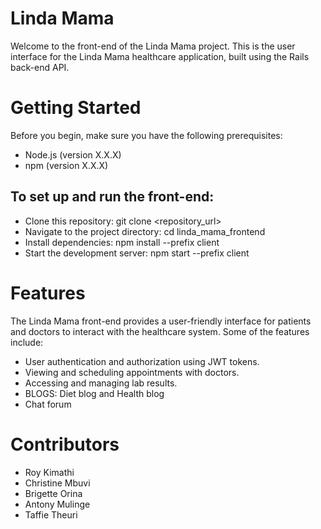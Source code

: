 # Linda Mama

Welcome to the front-end of the Linda Mama project.
This is the user interface for the Linda Mama healthcare application, built using the Rails back-end API.

# Getting Started
Before you begin, make sure you have the following prerequisites:
 * Node.js (version X.X.X)
 * npm (version X.X.X)

## To set up and run the front-end:

* Clone this repository: git clone <repository_url>
* Navigate to the project directory: cd linda_mama_frontend
* Install dependencies: npm install --prefix client 
* Start the development server: npm start --prefix client

# Features

The Linda Mama front-end provides a user-friendly interface for patients and doctors to interact with the healthcare system. Some of the features include:
* User authentication and authorization using JWT tokens.
* Viewing and scheduling appointments with doctors.
* Accessing and managing lab results.
* BLOGS: Diet blog and Health blog
* Chat forum

# Contributors

* Roy Kimathi
* Christine Mbuvi
* Brigette Orina
* Antony Mulinge
* Taffie Theuri




